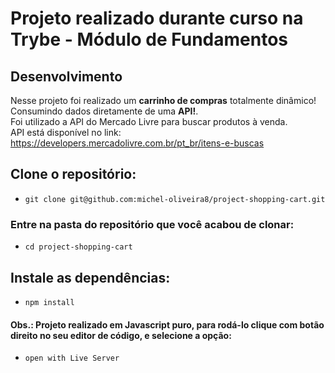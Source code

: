 # Projeto realizado durante curso na Trybe - Módulo de Fundamentos

## Desenvolvimento

Nesse projeto foi realizado um **carrinho de compras** totalmente dinâmico! Consumindo dados diretamente de uma **API!**.
<br>
Foi utilizado a API do Mercado Livre para buscar produtos à venda.
<br>
API está disponível no link: https://developers.mercadolivre.com.br/pt_br/itens-e-buscas

## Clone o repositório:
 - `git clone git@github.com:michel-oliveira8/project-shopping-cart.git`
 
### Entre na pasta do repositório que você acabou de clonar:
 - `cd project-shopping-cart`

## Instale as dependências:
 - `npm install`

#### Obs.: Projeto realizado em Javascript puro, para rodá-lo clique com botão direito no seu editor de código, e selecione a opção:
- `open with Live Server`
